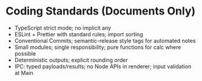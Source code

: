 # Coding Standards (Documents Only)

- TypeScript strict mode; no implicit any
- ESLint + Prettier with standard rules; import sorting
- Conventional Commits; semantic-release style tags for automated notes
- Small modules; single responsibility; pure functions for calc where possible
- Deterministic outputs; explicit rounding order
- IPC: typed payloads/results; no Node APIs in renderer; input validation at Main

